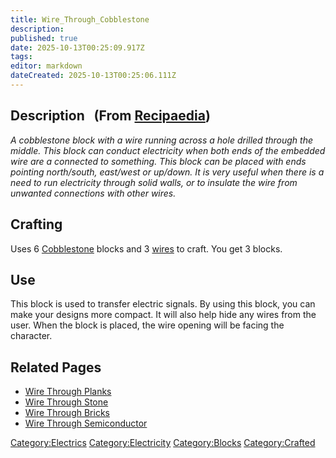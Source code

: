 ```yaml
---
title: Wire_Through_Cobblestone
description: 
published: true
date: 2025-10-13T00:25:09.917Z
tags: 
editor: markdown
dateCreated: 2025-10-13T00:25:06.111Z
---
```


## Description   (From [Recipaedia](Recipaedia "wikilink"))

*A cobblestone block with a wire running across a hole drilled through
the middle. This block can conduct electricity when both ends of the
embedded wire are a connected to something. This block can be placed
with ends pointing north/south, east/west or up/down. It is very useful
when there is a need to run electricity through solid walls, or to
insulate the wire from unwanted connections with other wires.*

## Crafting

Uses 6 [Cobblestone](Cobblestone "wikilink") blocks and 3
[wires](Electric_Wire "wikilink") to craft. You get 3 blocks.

## Use

This block is used to transfer electric signals. By using this block,
you can make your designs more compact. It will also help hide any wires
from the user. When the block is placed, the wire opening will be facing
the character.

## Related Pages

  - [Wire Through Planks](Wire_Through_Planks "wikilink")
  - [Wire Through Stone](Wire_Through_Stone "wikilink")
  - [Wire Through Bricks](Wire_Through_Bricks "wikilink")
  - [Wire Through Semiconductor](Wire_Through_Semiconductor "wikilink")

[Category:Electrics](Category:Electrics "wikilink")
[Category:Electricity](Category:Electricity "wikilink")
[Category:Blocks](Category:Blocks "wikilink")
[Category:Crafted](Category:Crafted "wikilink")